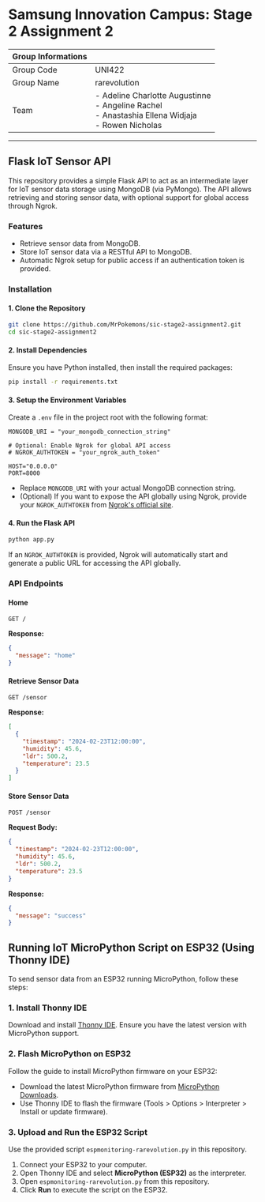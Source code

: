 # Samsung Innovation Campus: Stage 2 Assignment 2

| Group Informations  |   |
|---------------|---------------|
| Group Code  | UNI422  |
| Group Name  | rarevolution  |
| Team  | - Adeline Charlotte Augustinne<br>- Angeline Rachel<br>- Anastashia Ellena Widjaja<br>- Rowen Nicholas    |

---

## Flask IoT Sensor API

This repository provides a simple Flask API to act as an intermediate layer for IoT sensor data storage using MongoDB (via PyMongo). The API allows retrieving and storing sensor data, with optional support for global access through Ngrok.

### Features
- Retrieve sensor data from MongoDB.
- Store IoT sensor data via a RESTful API to MongoDB.
- Automatic Ngrok setup for public access if an authentication token is provided.

### Installation

#### 1. Clone the Repository
```sh
git clone https://github.com/MrPokemons/sic-stage2-assignment2.git
cd sic-stage2-assignment2
```

#### 2. Install Dependencies
Ensure you have Python installed, then install the required packages:
```sh
pip install -r requirements.txt
```

#### 3. Setup the Environment Variables
Create a `.env` file in the project root with the following format:
```
MONGODB_URI = "your_mongodb_connection_string"

# Optional: Enable Ngrok for global API access
# NGROK_AUTHTOKEN = "your_ngrok_auth_token"

HOST="0.0.0.0"
PORT=8000
```
- Replace `MONGODB_URI` with your actual MongoDB connection string.
- (Optional) If you want to expose the API globally using Ngrok, provide your `NGROK_AUTHTOKEN` from [Ngrok's official site](https://ngrok.com/).

#### 4. Run the Flask API
```sh
python app.py
```

If an `NGROK_AUTHTOKEN` is provided, Ngrok will automatically start and generate a public URL for accessing the API globally.

### API Endpoints

#### Home
```http
GET /
```
**Response:**
```json
{
  "message": "home"
}
```

#### Retrieve Sensor Data
```http
GET /sensor
```
**Response:**
```json
[
  {
    "timestamp": "2024-02-23T12:00:00",
    "humidity": 45.6,
    "ldr": 500.2,
    "temperature": 23.5
  }
]
```

#### Store Sensor Data
```http
POST /sensor
```
**Request Body:**
```json
{
  "timestamp": "2024-02-23T12:00:00",
  "humidity": 45.6,
  "ldr": 500.2,
  "temperature": 23.5
}
```
**Response:**
```json
{
  "message": "success"
}
```

## Running IoT MicroPython Script on ESP32 (Using Thonny IDE)
To send sensor data from an ESP32 running MicroPython, follow these steps:

### 1. Install Thonny IDE
Download and install [Thonny IDE](https://thonny.org/). Ensure you have the latest version with MicroPython support.

### 2. Flash MicroPython on ESP32
Follow the guide to install MicroPython firmware on your ESP32:
- Download the latest MicroPython firmware from [MicroPython Downloads](https://micropython.org/download/esp32/).
- Use Thonny IDE to flash the firmware (Tools > Options > Interpreter > Install or update firmware).

### 3. Upload and Run the ESP32 Script
Use the provided script `espmonitoring-rarevolution.py` in this repository.

1. Connect your ESP32 to your computer.
2. Open Thonny IDE and select **MicroPython (ESP32)** as the interpreter.
3. Open `espmonitoring-rarevolution.py` from this repository.
4. Click **Run** to execute the script on the ESP32.
